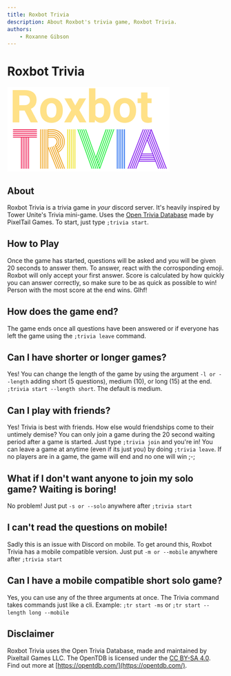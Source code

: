 ```yaml
---
title: Roxbot Trivia
description: About Roxbot's trivia game, Roxbot Trivia.
authors:
    - Roxanne Gibson
---
```


# Roxbot Trivia

![roxbottrivialogo](assets/images/roxbottriviabanner.png)

## About

Roxbot Trivia is a trivia game in *your* discord server. It's heavily inspired by Tower Unite's Trivia mini-game. Uses the [Open Trivia Database](https://opentdb.com) made by PixelTail Games. To start, just type `;trivia start`.

## How to Play

Once the game has started, questions will be asked and you will be given 20 seconds to answer them. To answer, react with the corrosponding emoji. Roxbot will only accept your first answer. Score is calculated by how quickly you can answer correctly, so make sure to be as quick as possible to win! Person with the most score at the end wins. Glhf!

## How does the game end?

The game ends once all questions have been answered or if everyone has left the game using the `;trivia leave` command.

## Can I have shorter or longer games?

Yes! You can change the length of the game by using the argument `-l or --length` adding short (5 questions), medium (10), or long (15) at the end. `;trivia start --length short`. The default is medium.

## Can I play with friends?

Yes! Trivia is best with friends. How else would friendships come to their untimely demise? You can only join a game during the 20 second waiting period after a game is started. Just type `;trivia join` and you're in! You can leave a game at anytime (even if its just you) by doing `;trivia leave`. If no players are in a game, the game will end and no one will win ;-;

## What if I don't want anyone to join my solo game? Waiting is boring!

No problem! Just put `-s or --solo` anywhere after `;trivia start`

## I can't read the questions on mobile!

Sadly this is an issue with Discord on mobile. To get around this, Roxbot Trivia has a mobile compatible version. Just put `-m or --mobile` anywhere after `;trivia start`

## Can I have a mobile compatible short solo game?

Yes, you can use any of the three arguments at once. The Trivia command takes commands just like a cli. Example: `;tr start -ms` or `;tr start --length long --mobile`

## Disclaimer

Roxbot Trivia uses the Open Trivia Database, made and maintained by Pixeltail Games LLC. The OpenTDB is licensed under the [CC BY-SA 4.0](https://creativecommons.org/licenses/by-sa/4.0/). Find out more at [https://opentdb.com/](https://opentdb.com/).
